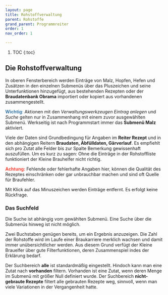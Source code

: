 ```yaml
---
layout: page
title: Rohstoffverwaltung
parent: Rohstoffe
grand_parent: Programmreiter
order: 1
nav_order: 1

---
```


1. TOC
{:toc}

## Die Rohstoffverwaltung

In oberen Fensterbereich werden Einträge von Malz, Hopfen, Hefen und Zusätzen in den einzelnen Submenüs über das Pluszeichen und seine Unterfunktionen hinzugefügt, aus bestehenden Rezepten oder der **Braudatenbank Obrama** importiert oder kopiert aus vorhandenen zusammengestellt.

<span style="color: #3978A6">**Wichtig**:</span> Aktionen mit den _Verwaltungswerkzeugen Eintrag anlegen_ und _Suche_ gelten nur in Zusammenhang mit einem zuvor ausgewählten Submenü. Werkseitig ist nach Programmstart immer das **Submenü Malz** aktiviert.

Viele der Daten sind Grundbedingung für Angaben im **Reiter Rezept** und in den abhängigen Reitern **Braudaten, Abfülldaten, Gärverlauf**. Es empfiehlt sich pro Zutat alle Felder bis zur Spalte Bemerkung gewissenhaft auszufüllen. Um es kurz zu sagen: Ohne die Einträge in der Rohstoffliste funktioniert der Kleine Brauhelfer nicht richtig.

<span style="color: #f44336">**Achtung:**</span> Fehlende oder fehlerhafte Angaben hier, können die Qualität des Rezeptes einschränken oder gar unbrauchbar machen und sind oft Quelle für Braufehler.

Mit Klick auf das Minuszeichen werden Einträge entfernt. Es erfolgt keine Rückfrage.

### Das Suchfeld

Die Suche ist abhängig vom gewählten Submenü. Eine Suche über die Submenüs hinweg ist nicht möglich.

Zwei Buchstaben genügen bereits, um ein Ergebnis anzuzeigen. Die Zahl der Rohstoffe wird im Laufe einer Braukarriere merklich wachsen und damit immer unübersichtlicher werden. Aus diesem Grund verfügt der Kleine Brauelfer über gute Filterfunktionen, deren Zusammenspiel indes der Erklärung bedarf.

Der Suchbereich **alle** ist standardmäßig eingestellt. Hindoch kann man eine Zutat nach **vorhanden** filtern. Vorhanden ist eine Zutat, wenn deren Menge im Submenü mit größer Null definiert wurde. Der Suchbereich **nicht-gebraute Rezepte** filtert alle gebrauten Rezepte weg, sinnvoll, wenn man viele Variationen in der Vergangenheit hatte.